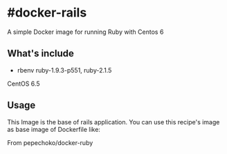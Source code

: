#docker-rails
============

A simple Docker image  for running Ruby with Centos 6 

## What's include
* rbenv ruby-1.9.3-p551, ruby-2.1.5

CentOS 6.5

## Usage

This Image is the base of rails application. You can use this recipe's image as base image of Dockerfile like:

From pepechoko/docker-ruby
